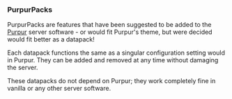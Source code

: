 ### PurpurPacks
PurpurPacks are features that have been suggested to be added to the [Purpur](https://purpurmc.org/) server software - or would fit Purpur's theme, but were decided would fit better as a datapack!

Each datapack functions the same as a singular configuration setting would in Purpur. They can be added and removed at any time without damaging the server.

These datapacks do not depend on Purpur; they work completely fine in vanilla or any other server software.
